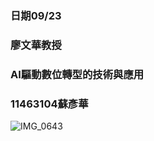 ### 日期09/23
### 廖文華教授
### AI驅動數位轉型的技術與應用
### 11463104蘇彥華



![IMG_0643](https://github.com/user-attachments/assets/32273ebc-f13d-4a96-b5cd-f126dfefa454)


